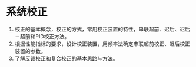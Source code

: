 # 系统校正
1. 校正的基本概念，校正的方式，常用校正装置的特性，串联超前、迟后、迟后－超前和PID校正方法。
2. 根据性能指标的要求，设计校正装置，用频率法确定串联超前校正、迟后校正装置的参数。
3. 了解反馈校正和复合校正的基本思路与方法。




